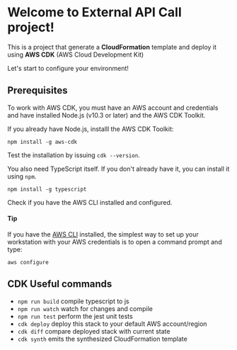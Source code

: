 
# Welcome to External API Call project!

This is a project that generate a **CloudFormation** template and deploy it using **AWS CDK** (AWS Cloud Development Kit)

Let's start to configure your environment!

## Prerequisites

To work with AWS CDK, you must have an AWS account and credentials and have installed Node.js (v10.3 or later) and the AWS CDK Toolkit.

If you already have Node.js, installl the AWS CDK Toolkit:

    npm install -g aws-cdk  

Test the installation by issuing `cdk --version`.

You also need TypeScript itself. If you don't already have it, you can install it using `npm`.

    npm install -g typescript

Check if you have the AWS CLI installed and configured.

#### Tip
If you have the [AWS CLI](https://aws.amazon.com/cli/) installed, the simplest way to set up your workstation with your AWS credentials is to open a command prompt and type:

    aws configure

## CDK Useful commands
*  `npm run build` compile typescript to js
*  `npm run watch` watch for changes and compile
*  `npm run test` perform the jest unit tests
*  `cdk deploy` deploy this stack to your default AWS account/region
*  `cdk diff` compare deployed stack with current state
*  `cdk synth` emits the synthesized CloudFormation template